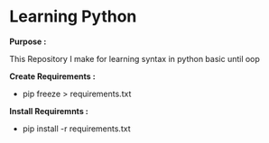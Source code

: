 <h1>Learning Python</h1>

<b> Purpose : </b>
	<p>
		This Repository I make for learning syntax in python basic until oop
	</p>
	
<b> Create Requirements : </b>
	<ul>
		<li>pip freeze > requirements.txt</li>
	</ul>
<b> Install Requiremnts : </b>
	<ul>
		<li>pip install -r requirements.txt </li>
	</ul>
